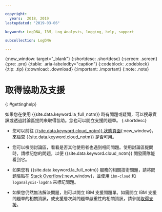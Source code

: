 ```yaml
---

copyright:
  years:  2018, 2019
lastupdated: "2019-03-06"

keywords: LogDNA, IBM, Log Analysis, logging, help, support

subcollection: LogDNA

---
```


{:new_window: target="_blank"}
{:shortdesc: .shortdesc}
{:screen: .screen}
{:pre: .pre}
{:table: .aria-labeledby="caption"}
{:codeblock: .codeblock}
{:tip: .tip}
{:download: .download}
{:important: .important}
{:note: .note}


# 取得協助及支援
{: #gettinghelp}

如果您在使用 {{site.data.keyword.la_full_notm}} 時有問題或疑問，可以搜尋資訊或透過討論區提問來取得協助。您也可以開立支援問題單。
{:shortdesc}

* 您可以前往 [{{site.data.keyword.cloud_notm}} 狀態頁面](https://cloud.ibm.com/status?selected=status){:new_window}，來檢查 {{site.data.keyword.cloud_notm}} 是否可用。

* 您可以檢閱討論區，看看是否其他使用者也遇到相同問題。使用討論區提問時，請標記您的問題，以便 {{site.data.keyword.cloud_notm}} 開發團隊能看到它。
<!--Insert the appropriate Stack Overflow tag for your service for <service_keyword> in URL and text below:  -->
  * 如果您有 {{site.data.keyword.la_full_notm}} 服務的相關技術問題，請將問題張貼在 [Stack Overflow](http://stackoverflow.com/search?q=logdna+ibm-cloud){:new_window}，並使用 `ibm-cloud` 和 `loganalysis-logdna` 來標記問題。

* 如果您仍然無法解決問題，則可以開立 IBM 支援問題單。如需開立 IBM 支援問題單的相關資訊，或支援層次與問題單嚴重性的相關資訊，請參閱[取得支援](/docs/get-support?topic=get-support-getting-customer-support#getting-customer-support)。
